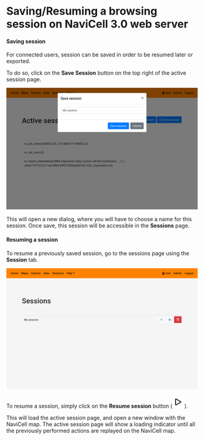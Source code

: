 # Saving/Resuming a browsing session on NaviCell 3.0 web server

#### Saving session

For connected users, session can be saved in order to be resumed later or exported.

To do so, click on the **Save Session** button on the top right of the active session page.

![Saving active session](images/active_session_save.png)

This will open a new dialog, where you will have to choose a name for this session. Once save, this session will be accessible in the **Sessions** page. 

#### Resuming a session

To resume a previously saved session, go to the sessions page using the **Session** tab. 

![Saved sessions](images/sessions.png)

To resume a session, simply click on the **Resume session** button (![Resume button](images/play.svg)).

This will load the active session page, and open a new window with the NaviCell map. The active session page will show a loading indicator until all the previously performed actions are replayed on the NaviCell map.
